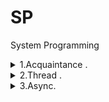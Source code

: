 # SP
 System Programming


<details><summary> 1.Acquaintance .  </summary><p>

---

[Actions with another proccesses](CW/lesson_01/ProcessManipulation "CW\lesson_01\ProcessManipulation")   

---

</p></details>

<details><summary> 2.Thread .  </summary><p>

---

[Basics with Thread(lock,abort,sync, etc.)](CW/lesson_02/ "CW\lesson_02\")   

---

</p></details>


<details><summary> 3.Async.  </summary><p>

- Работа с пулом потоков все время меняется , лучше читать в документации , не стоит привязываться к книгам.
- Вопросы по многопоточности:
    - По архитектуре кода
    - Про поток , пул , лок , мютекс , семафор
- Монитор отличается от лока тем , что в локе внутри есть трай файнали , для завершения процессов ,которые выкинули эксепшн, в мониторе нужно самому оборачивать ,т.к. поток залочит данные
- async await работает про принципу конечного автомата

---

[exp](CW/lesson_02/ "CW\lesson_02\")   

---

</p></details>

